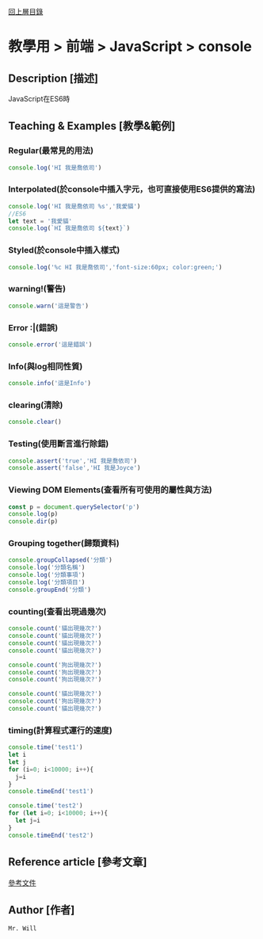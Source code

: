 [回上層目錄](../README.md)

# 教學用 > 前端 > JavaScript > console

## **Description [描述]**
JavaScript在ES6時

## **Teaching & Examples [教學&範例]**
### Regular(最常見的用法)
```js
console.log('HI 我是喬依司')
```

### Interpolated(於console中插入字元，也可直接使用ES6提供的寫法)
```js
console.log('HI 我是喬依司 %s','我愛貓')
//ES6
let text = '我愛貓'
console.log(`HI 我是喬依司 ${text}`)
```

### Styled(於console中插入樣式)
```js
console.log('%c HI 我是喬依司','font-size:60px; color:green;')
```

### warning!(警告)
```js
console.warn('這是警告')
```

### Error :|(錯誤)
```js
console.error('這是錯誤')
```

### Info(與log相同性質)
```js
console.info('這是Info')
```

### clearing(清除)
```js
console.clear()
```

### Testing(使用斷言進行除錯)
```js
console.assert('true','HI 我是喬依司')
console.assert('false','HI 我是Joyce')
```

### Viewing DOM Elements(查看所有可使用的屬性與方法)
```js
const p = document.querySelector('p')
console.log(p)
console.dir(p)
```

### Grouping together(歸類資料)
```js
console.groupCollapsed('分類')
console.log('分類名稱')
console.log('分類事項')
console.log('分類項目')
console.groupEnd('分類')
```

### counting(查看出現過幾次)
```js
console.count('貓出現幾次?')
console.count('貓出現幾次?')
console.count('貓出現幾次?')
console.count('貓出現幾次?')

console.count('狗出現幾次?')
console.count('狗出現幾次?')
console.count('狗出現幾次?')

console.count('貓出現幾次?')
console.count('狗出現幾次?')
console.count('貓出現幾次?')
```

### timing(計算程式運行的速度)
```js
console.time('test1')
let i
let j
for (i=0; i<10000; i++){
  j=i
}
console.timeEnd('test1')

console.time('test2')
for (let i=0; i<10000; i++){
  let j=i
}
console.timeEnd('test2')
```

## **Reference article [參考文章]**
[參考文件](https://ithelp.ithome.com.tw/articles/10241048)

## **Author [作者]**
`Mr. Will`

